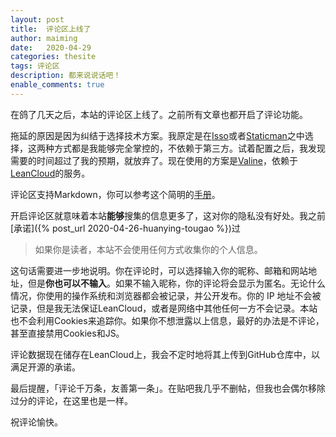 ```yaml
---
layout: post
title:  评论区上线了
author: maiming
date:   2020-04-29
categories: thesite
tags: 评论区
description: 都来说说话吧！
enable_comments: true
---
```


在鸽了几天之后，本站的评论区上线了。之前所有文章也都开启了评论功能。

拖延的原因是因为纠结于选择技术方案。我原定是在[Isso](https://posativ.org/isso/)或者[Staticman](https://staticman.net/)之中选择，这两种方式都是我能够完全掌控的，不依赖于第三方。试着配置之后，我发现需要的时间超过了我的预期，就放弃了。现在使用的方案是[Valine](https://valine.js.org/)，依赖于[LeanCloud](https://www.leancloud.cn/)的服务。

评论区支持Markdown，你可以参考这个简明的[手册](https://github.com/gnipbao/markdown-handbook)。

开启评论区就意味着本站**能够**搜集的信息更多了，这对你的隐私没有好处。我之前[承诺]({% post_url 2020-04-26-huanying-tougao %})过

> 如果你是读者，本站不会使用任何方式收集你的个人信息。

这句话需要进一步地说明。你在评论时，可以选择输入你的昵称、邮箱和网站地址，但是**你也可以不输入**。如果不输入昵称，你的评论将会显示为匿名。无论什么情况，你使用的操作系统和浏览器都会被记录，并公开发布。你的 IP 地址不会被记录，但是我无法保证LeanCloud，或者是网络中其他任何一方不会记录。本站也不会利用Cookies来追踪你。如果你不想泄露以上信息，最好的办法是不评论，甚至直接禁用Cookies和JS。

评论数据现在储存在LeanCloud上，我会不定时地将其上传到GitHub仓库中，以满足开源的承诺。

最后提醒，「评论千万条，友善第一条」。在贴吧我几乎不删帖，但我也会偶尔移除过分的评论，在这里也是一样。

祝评论愉快。
